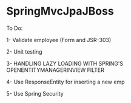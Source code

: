 # SpringMvcJpaJBoss

To Do:

1- Validate employee (Form and JSR-303)

2- Unit testing

3- HANDLING LAZY LOADING WITH SPRING’S OPENENTITYMANAGERINVIEW FILTER

4- Use ResponseEntity for inserting a new emp

5- Use Spring Security

